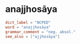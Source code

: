 # anajjhosāya

``` toml
dict_label = "NCPED"
word = "anajjhosāya"
grammar_comment = "neg. absol."
see_also = ["ajjhosāya"]
```

